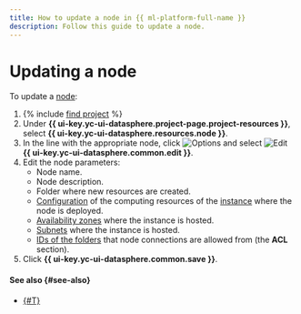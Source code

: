 ```yaml
---
title: How to update a node in {{ ml-platform-full-name }}
description: Follow this guide to update a node.
---
```


# Updating a node

To update a [node](../../concepts/deploy/index.md#node):
1. {% include [find project](../../../_includes/datasphere/ui-find-project.md) %}
1. Under **{{ ui-key.yc-ui-datasphere.project-page.project-resources }}**, select **{{ ui-key.yc-ui-datasphere.resources.node }}**.
1. In the line with the appropriate node, click ![Options](../../../_assets/console-icons/ellipsis.svg) and select ![Edit](../../../_assets/console-icons/pencil.svg) **{{ ui-key.yc-ui-datasphere.common.edit }}**.
1. Edit the node parameters:
   * Node name.
   * Node description.
   * Folder where new resources are created.
   * [Configuration](../../concepts/configurations.md) of the computing resources of the [instance](../../concepts/deploy/index.md) where the node is deployed.
   * [Availability zones](../../../overview/concepts/geo-scope.md) where the instance is hosted.
   * [Subnets](../../../vpc/concepts/network.md#subnet) where the instance is hosted.
   * [IDs of the folders](../../../resource-manager/operations/folder/get-id.md) that node connections are allowed from (the **ACL** section).
1. Click **{{ ui-key.yc-ui-datasphere.common.save }}**.

#### See also {#see-also}

* [{#T}](node-delete.md)

